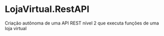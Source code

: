 # LojaVirtual.RestAPI
Criação autônoma de uma API REST nível 2 que executa funções de uma loja virtual
